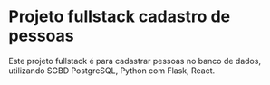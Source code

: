 # Projeto fullstack cadastro de pessoas

Este projeto fullstack é para cadastrar pessoas no banco de dados, utilizando SGBD PostgreSQL, Python com Flask, React.